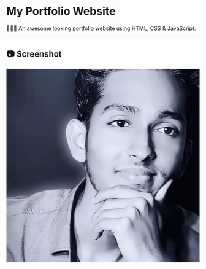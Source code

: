# My Portfolio Website
👨🏼‍💻 An awesome looking portfolio website using HTML, CSS & JavaScript.

---

## 📷 Screenshot

![Portfolio](images/Sajid_professional.jpg)